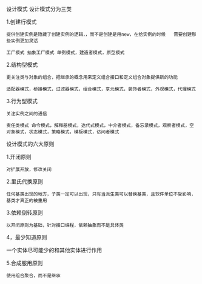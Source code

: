 设计模式
设计模式分为三类

1.创建行模式

   	提供创建实例是隐藏了创建实例的逻辑，，而不是创建是用new，在给实例的时候	需要创建那些实例更加灵活

    工厂模式 抽象工厂模式 单例模式，建造者模式，原型模式

2.结构型模式

	更关注类与对象的组合，把继承的概念用来定义组合接口和定义组合对象提供新的功能

	适配器模式，桥接模式，过滤器模式，组合模式，享元模式，装饰者模式，外观模式，代理模式

3.行为型模式

	关注实例之间的通信

	责任类模式 命令模式，解释器模式，迭代式模式，中介者模式，备忘录模式，观察者模式，空对象模式，状态模式，策略模式，模板模式，访问者模式

设计模式的六大原则

1.开闭原则
   
    对扩展开放，修改关闭

2.里氏代换原则

    任何基类出现的地方，子类一定可以出现，只有当派生类可以替换基类，且软件单位不受影响，基类才真正的被重用

3.依赖倒转原则

	以开闭原则为基础，针对接口编程，依赖抽象而不是具体类

4，最少知道原则

   一个实体尽可能少的和其他实体进行作用

5.合成服用原则
	
	使用组合聚合，而不是继承




